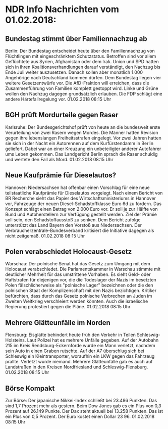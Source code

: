 # NDR Info Nachrichten vom 01.02.2018:


## Bundestag stimmt über Familiennachzug ab
Berlin: Der Bundestag entscheidet heute über den Familiennachzug von Flüchtlingen mit eingeschränktem Schutzstatus. Betroffen sind vor allem Geflüchtete aus Syrien, Afghanistan oder dem Irak. Union und SPD hatten sich in ihren Koalitionsverhandlungen darauf verständigt, den Nachzug bis Ende Juli weiter auszusetzen. Danach sollen aber monatlich 1.000 Angehörige nach Deutschland kommen dürfen. Dem Bundestag liegen vier weitere Gesetzentwürfe vor. Die AfD-Fraktion will erreichen, dass die Zusammenführung von Familien komplett gestoppt wird. Linke und Grüne wollen den Nachzug dagegen grundsätzlich erlauben. Die FDP schlägt eine andere Härtefallregelung vor. 01.02.2018 08:15 Uhr 

## BGH prüft Mordurteile gegen Raser
Karlsruhe: Der Bundesgerichtshof prüft von heute an die bundesweit erste Verurteilung von zwei Rasern wegen Mordes. Die Männer hatten Revision gegen ihre lebenslangen Freiheitsstrafen eingelegt. Vor zwei Jahren hatten sie sich in der Nacht ein Autorennen auf dem Kurfürstendamm in Berlin geliefert. Dabei war an einer Kreuzung ein unbeteiligter anderer Autofahrer ums Leben gekommen. Das Landgericht Berlin sprach die Raser schuldig und wertete den Fall als Mord. 01.02.2018 08:15 Uhr 

## Neue Kaufprämie für Dieselautos?
Hannover:	Niedersachsen hat offenbar einen Vorschlag für eine neue teilstaatliche Kaufprämie für Dieselautos vorgelegt. Nach einem Bericht von BR Recherche sieht das Papier des Wirtschaftsministeriums in Hannover vor, Fahrzeuge der neuen Diesel-Schadstoffklasse Euro 6d zu fördern. Das Konzept schlägt einen Betrag von 2.000 Euro vor. Er soll je zur Hälfte von Bund und Autoherstellern zur Verfügung gestellt werden. Ziel der Prämie soll sein, den Schadstoffausstoß zu senken. Dem Bericht zufolge unterstützt das Land Bayern den Vorstoß aus Niedersachsen. Der Verbraucherzentrale-Bundesverband kritisiert die Initiative dagegen als nicht zeitgemäß. 01.02.2018 08:15 Uhr 

## Polen verabschiedet Holocaust-Gesetz
Warschau: Der polnische Senat hat das Gesetz zum Umgang mit dem Holocaust verabschiedet. Die Parlamentskammer in Warschau stimmte mit deutlicher Mehrheit für das umstrittene Vorhaben. Es sieht Geld- oder Haftstrafen für diejenigen vor, die die Todeslager der Nazis im besetzten Polen fälschlicherweise als "polnische Lager" bezeichnen oder die den polnischen Staat der Komplizenschaft mit den Nazis bezichtigen. Kritiker befürchten, dass durch das Gesetz polnische Verbrechen an Juden im Zweiten Weltkrieg verschleiert werden könnten. Auch die israelische Regierung protestiert gegen die Pläne. 01.02.2018 08:15 Uhr 

## Mehrere Glätteunfälle im Norden
Flensburg:	Eisglätte behindert heute früh den Verkehr in Teilen Schleswig-Holsteins. Laut Polizei hat es mehrere Unfälle gegeben. Auf der Autobahn 215 im Kreis Rendsburg-Eckernförde wurde ein Mann verletzt, nachdem sein Auto in einen Graben rutschte. Auf der A7 überschlug sich bei Schleswig ein Kleintransporter, woraufhin ein LKW gegen das Fahrzeug prallte. Verletzt wurde niemand. Mehrere Glätteunfälle gab es auch auf Landstraßen in den Kreisen Nordfriesland und Schleswig-Flensburg. 01.02.2018 08:15 Uhr 

## Börse Kompakt
Zur Börse: Der japanische Nikkei-Index schließt bei 23.486 Punkten. Das sind 1,7 Prozent mehr als gestern. Beim Dow Jones gab es ein Plus von 0,3 Prozent auf 26.149 Punkte. Der Dax steht aktuell bei  13.258 Punkten. Das ist ein Plus von 0,5 Prozent. Der Euro kostet einen Dollar 23 96. 01.02.2018 08:15 Uhr 
